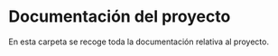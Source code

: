 # Documentación del proyecto

En esta carpeta se recoge toda la documentación relativa al proyecto.
